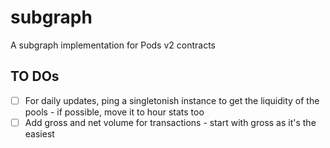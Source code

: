 # subgraph
A subgraph implementation for Pods v2 contracts


## TO DOs

- [ ] For daily updates, ping a singletonish instance to get the liquidity of the pools - if possible, move it to hour stats too
- [ ] Add gross and net volume for transactions - start with gross as it's the easiest